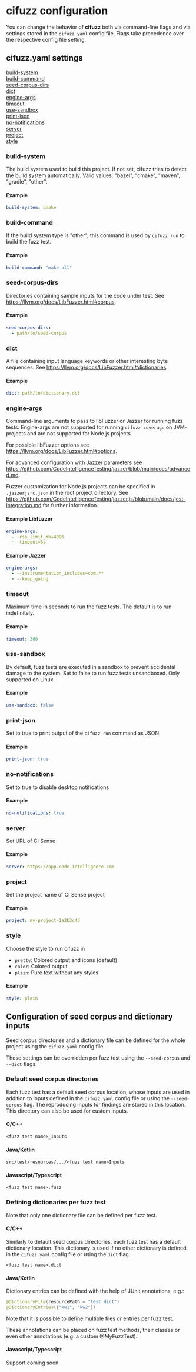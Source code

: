 # cifuzz configuration

You can change the behavior of **cifuzz** both via command-line flags
and via settings stored in the `cifuzz.yaml` config file. Flags take
precedence over the respective config file setting.

## cifuzz.yaml settings

[build-system](#build-system) <br/>
[build-command](#build-command) <br/>
[seed-corpus-dirs](#seed-corpus-dirs) <br/>
[dict](#dict) <br/>
[engine-args](#engine-args) <br/>
[timeout](#timeout) <br/>
[use-sandbox](#use-sandbox) <br/>
[print-json](#print-json) <br/>
[no-notifications](#no-notifications) <br/>
[server](#server) <br/>
[project](#project) <br/>
[style](#style) <br/>

<a id="build-system"></a>

### build-system

The build system used to build this project. If not set, cifuzz tries
to detect the build system automatically.
Valid values: "bazel", "cmake", "maven", "gradle", "other".

#### Example

```yaml
build-system: cmake
```

<a id="build-command"></a>

### build-command

If the build system type is "other", this command is used by
`cifuzz run` to build the fuzz test.

#### Example

```yaml
build-command: "make all"
```

<a id="seed-corpus-dirs"></a>

### seed-corpus-dirs

Directories containing sample inputs for the code under test.
See https://llvm.org/docs/LibFuzzer.html#corpus.

#### Example

```yaml
seed-corpus-dirs:
  - path/to/seed-corpus
```

<a id="dict"></a>

### dict

A file containing input language keywords or other interesting byte
sequences.
See https://llvm.org/docs/LibFuzzer.html#dictionaries.

#### Example

```yaml
dict: path/to/dictionary.dct
```

<a id="engine-args"></a>

### engine-args

Command-line arguments to pass to libFuzzer or Jazzer for running fuzz tests.
Engine-args are not supported for running `cifuzz coverage` on JVM-projects
and are not supported for Node.js projects.

For possible libFuzzer options see https://llvm.org/docs/LibFuzzer.html#options.

For advanced configuration with Jazzer parameters see https://github.com/CodeIntelligenceTesting/jazzer/blob/main/docs/advanced.md.

Fuzzer customization for Node.js projects can be specified in `.jazzerjsrc.json`
in the root project directory. See https://github.com/CodeIntelligenceTesting/jazzer.js/blob/main/docs/jest-integration.md
for further information.

#### Example Libfuzzer

```yaml
engine-args:
  - -rss_limit_mb=4096
  - -timeout=5s
```

#### Example Jazzer

```yaml
engine-args:
  - --instrumentation_includes=com.**
  - --keep_going
```

<a id="timeout"></a>

### timeout

Maximum time in seconds to run the fuzz tests. The default is to run
indefinitely.

#### Example

```yaml
timeout: 300
```

<a id="use-sandbox"></a>

### use-sandbox

By default, fuzz tests are executed in a sandbox to prevent accidental
damage to the system. Set to false to run fuzz tests unsandboxed.
Only supported on Linux.

#### Example

```yaml
use-sandbox: false
```

<a id="print-json"></a>

### print-json

Set to true to print output of the `cifuzz run` command as JSON.

#### Example

```yaml
print-json: true
```

### no-notifications

Set to true to disable desktop notifications

#### Example

```yaml
no-notifications: true
```

### server

Set URL of CI Sense

#### Example

```yaml
server: https://app.code-intelligence.com
```

### project

Set the project name of CI Sense project

#### Example

```yaml
project: my-project-1a2b3c4d
```

### style

Choose the style to run cifuzz in

- `pretty`: Colored output and icons (default)
- `color`: Colored output
- `plain`: Pure text without any styles

#### Example

```yaml
style: plain
```

## Configuration of seed corpus and dictionary inputs

Seed corpus directories and a dictionary file can be defined for the whole project using the `cifuzz.yaml` config file.

Those settings can be overridden per fuzz test using the `--seed-corpus` and `--dict` flags.

### Default seed corpus directories

Each fuzz test has a default seed corpus location, whose inputs are used in addition to inputs defined in the `cifuzz.yaml` config file or
using the `--seed-corpus` flag. The reproducing inputs for findings are stored in this location.
This directory can also be used for custom inputs.

#### C/C++

```
<fuzz test name>_inputs
```

#### Java/Kotlin

```
src/test/resources/.../<fuzz test name>Inputs
```

#### Javascript/Typescript

```
<fuzz test name>.fuzz
```

### Defining dictionaries per fuzz test

Note that only one dictionary file can be defined per fuzz test.

#### C/C++

Similarly to default seed corpus directories, each fuzz test has a default dictionary location.
This dictionary is used if no other dictionary is defined in the `cifuzz.yaml` config file or
using the `dict` flag.

```
<fuzz test name>.dict
```

#### Java/Kotlin

Dictionary entries can be defined with the help of JUnit annotations, e.g.:

```java
@DictionaryFile(resourcePath = "test.dict")
@DictionaryEntries({"kw1", "kw2"})
```

Note that it is possible to define multiple files or entries per fuzz test.

These annotations can be placed on fuzz test methods,
their classes or even other annotations (e.g. a custom @MyFuzzTest).

#### Javascript/Typescript

Support coming soon.
